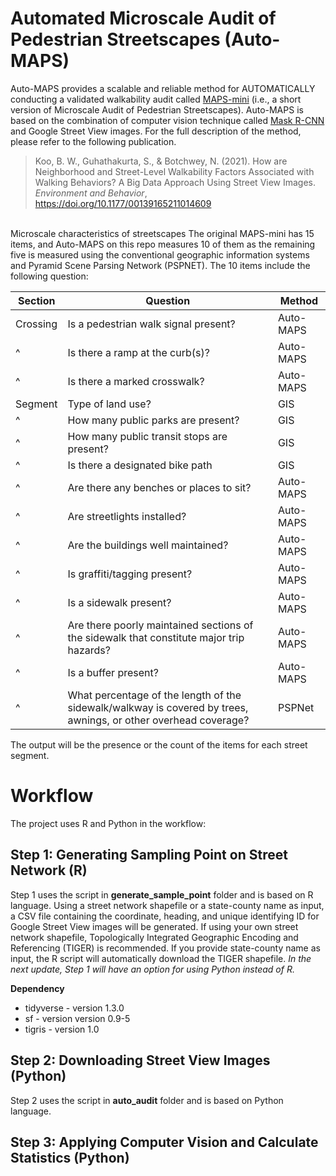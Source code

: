 # Automated Microscale Audit of Pedestrian Streetscapes (Auto-MAPS)

Auto-MAPS provides a scalable and reliable method for AUTOMATICALLY conducting a validated walkability audit called [MAPS-mini](https://drjimsallis.org/measure_maps.html#MAPSMINI) (i.e., a short version of Microscale Audit of Pedestrian Streetscapes). Auto-MAPS is based on the combination of computer vision technique called [Mask R-CNN](https://github.com/matterport/Mask_RCNN) and Google Street View images. For the full description of the method, please refer to the following publication.

> Koo, B. W., Guhathakurta, S., & Botchwey, N. (2021). How are Neighborhood and Street-Level Walkability Factors Associated with Walking Behaviors? A Big Data Approach Using Street View Images. *Environment and Behavior*, https://doi.org/10.1177/00139165211014609

<br>
Microscale characteristics of streetscapes
The original MAPS-mini has 15 items, and Auto-MAPS on this repo measures 10 of them as the remaining five is measured using the conventional geographic information systems and Pyramid Scene Parsing Network (PSPNET). The 10 items include the following question:

Section | Question | Method
------- | -------- | ------
Crossing| Is a pedestrian walk signal present? | Auto-MAPS 
    ^   | Is there a ramp at the curb(s)? | Auto-MAPS 
    ^   | Is there a marked crosswalk? | Auto-MAPS 
Segment | Type of land use? | GIS
    ^   | How many public parks are present? | GIS
    ^   | How many public transit stops are present? | GIS
    ^   | Is there a designated bike path | GIS
    ^   | Are there any benches or places to sit? | Auto-MAPS
    ^   | Are streetlights installed? | Auto-MAPS
    ^   | Are the buildings well maintained? | Auto-MAPS
    ^   | Is graffiti/tagging present? | Auto-MAPS
    ^   | Is a sidewalk present? | Auto-MAPS
    ^   | Are there poorly maintained sections of the sidewalk that constitute major trip hazards? | Auto-MAPS
    ^   | Is a buffer present? | Auto-MAPS
    ^   | What percentage of the length of the sidewalk/walkway is covered by trees, awnings, or other overhead coverage? | PSPNet

The output will be the presence or the count of the items for each street segment.

# Workflow
The project uses R and Python in the workflow:

## Step 1: Generating Sampling Point on Street Network (R)
Step 1 uses the script in **generate_sample_point** folder and is based on R language. Using a street network shapefile or a state-county name as input, a CSV file containing the coordinate, heading, and unique identifying ID for Google Street View images will be generated. If using your own street network shapefile, Topologically Integrated Geographic Encoding and Referencing (TIGER) is recommended. If you provide state-county name as input, the R script will automatically download the TIGER shapefile. *In the next update, Step 1 will have an option for using Python instead of R.*

**Dependency**
* tidyverse - version 1.3.0
* sf - version version 0.9-5
* tigris - version 1.0

## Step 2: Downloading Street View Images (Python)
Step 2 uses the script in **auto_audit** folder and is based on Python language. 

## Step 3: Applying Computer Vision and Calculate Statistics (Python)
